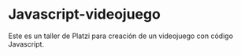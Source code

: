 # Javascript-videojuego
Este es un taller de Platzi para creación de un videojuego con código Javascript.
